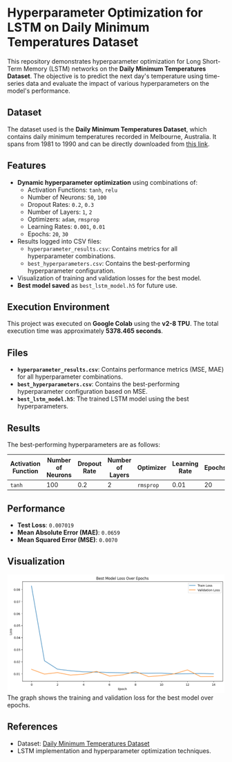 # Hyperparameter Optimization for LSTM on Daily Minimum Temperatures Dataset

This repository demonstrates hyperparameter optimization for Long Short-Term Memory (LSTM) networks on the **Daily Minimum Temperatures Dataset**. The objective is to predict the next day's temperature using time-series data and evaluate the impact of various hyperparameters on the model's performance.

## Dataset

The dataset used is the **Daily Minimum Temperatures Dataset**, which contains daily minimum temperatures recorded in Melbourne, Australia. It spans from 1981 to 1990 and can be directly downloaded from [this link](https://raw.githubusercontent.com/jbrownlee/Datasets/master/daily-min-temperatures.csv).

## Features

- **Dynamic hyperparameter optimization** using combinations of:
  - Activation Functions: `tanh`, `relu`
  - Number of Neurons: `50`, `100`
  - Dropout Rates: `0.2`, `0.3`
  - Number of Layers: `1`, `2`
  - Optimizers: `adam`, `rmsprop`
  - Learning Rates: `0.001`, `0.01`
  - Epochs: `20`, `30`
- Results logged into CSV files:
  - `hyperparameter_results.csv`: Contains metrics for all hyperparameter combinations.
  - `best_hyperparameters.csv`: Contains the best-performing hyperparameter configuration.
- Visualization of training and validation losses for the best model.
- **Best model saved** as `best_lstm_model.h5` for future use.

## Execution Environment

This project was executed on **Google Colab** using the **v2-8 TPU**. The total execution time was approximately **5378.465 seconds**.

## Files

- **`hyperparameter_results.csv`**: Contains performance metrics (MSE, MAE) for all hyperparameter combinations.
- **`best_hyperparameters.csv`**: Contains the best-performing hyperparameter configuration based on MSE.
- **`best_lstm_model.h5`**: The trained LSTM model using the best hyperparameters.

## Results

The best-performing hyperparameters are as follows:

| Activation Function | Number of Neurons | Dropout Rate | Number of Layers | Optimizer | Learning Rate | Epochs | Test Loss | MAE    | MSE    |
|---------------------|-------------------|--------------|------------------|-----------|---------------|--------|-----------|--------|--------|
| `tanh`             | 100               | 0.2          | 2                | `rmsprop` | 0.01          | 20     | 0.007019  | 0.0659 | 0.0070 |

## Performance

- **Test Loss**: `0.007019`
- **Mean Absolute Error (MAE)**: `0.0659`
- **Mean Squared Error (MSE)**: `0.0070`

## Visualization

![Loss Curve](Hyperparameter%20Optimization%20for%20LSTM/loss_curve.png)  
The graph shows the training and validation loss for the best model over epochs.

## References

- Dataset: [Daily Minimum Temperatures Dataset](https://github.com/jbrownlee/Datasets)
- LSTM implementation and hyperparameter optimization techniques.